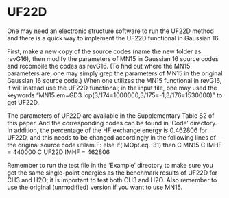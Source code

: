 # UF22D
One may need an electronic structure software to run the UF22D method and there is a quick way to implement the UF22D functional in Gaussian 16. 

  First, make a new copy of the source codes (name the new folder as revG16), then modify the parameters of MN15 in Gaussian 16 source codes and recompile the codes as revG16. (To find out where the MN15 parameters are, one may simply grep the parameters of MN15 in the original Gaussian 16 source code.) When one utilizes the MN15 functional in revG16, it will instead use the UF22D functional; in the input file, one may used the keywords “MN15 em=GD3 iop(3/174=1000000,3/175=-1,3/176=1530000)” to get UF22D.

  The parameters of UF22D are available in the Supplementary Table S2 of this paper. And the corresponding codes can be found in ‘Code’ directory. In addition, the percentage of the HF exchange energy is 0.462806 for UF22D, and this needs to be changed accordingly in the following lines of the original source code utilam.F:
     else if(IMOpt.eq.-31) then
C       MN15
C       IMHF = 440000
C       UF22D
        IMHF = 462806
        
  Remember to run the test file in the ‘Example’ directory to make sure you get the same single-point energies as the benchmark results of UF22D for CH3 and H2O; it is important to test both CH3 and H2O. Also remember to use the original (unmodified) version if you want to use MN15.
